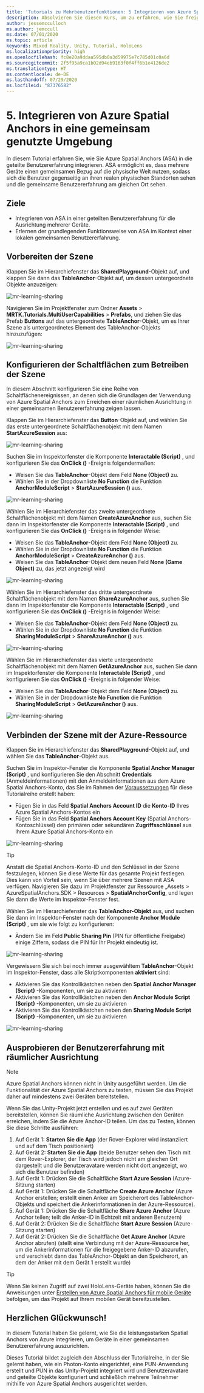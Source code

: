 ```yaml
---
title: 'Tutorials zu Mehrbenutzerfunktionen: 5 Integrieren von Azure Spatial Anchors in eine gemeinsam genutzte Umgebung'
description: Absolvieren Sie diesen Kurs, um zu erfahren, wie Sie freigegebene Mehrbenutzerumgebungen innerhalb einer HoloLens 2-Anwendung implementieren.
author: jessemcculloch
ms.author: jemccull
ms.date: 07/01/2020
ms.topic: article
keywords: Mixed Reality, Unity, Tutorial, HoloLens
ms.localizationpriority: high
ms.openlocfilehash: fc8e20a9ddaa595db0a3d59975e7c785d01c0a6d
ms.sourcegitcommit: 2f5f95a9ca1b02d94eb9163f0f4ff6b1e4126de2
ms.translationtype: HT
ms.contentlocale: de-DE
ms.lasthandoff: 07/29/2020
ms.locfileid: "87376582"
---
```

# <a name="5-integrating-azure-spatial-anchors-into-a-shared-experience"></a>5. Integrieren von Azure Spatial Anchors in eine gemeinsam genutzte Umgebung

In diesem Tutorial erfahren Sie, wie Sie Azure Spatial Anchors (ASA) in die geteilte Benutzererfahrung integrieren. ASA ermöglicht es, dass mehrere Geräte einen gemeinsamen Bezug auf die physische Welt nutzen, sodass sich die Benutzer gegenseitig an ihren realen physischen Standorten sehen und die gemeinsame Benutzererfahrung am gleichen Ort sehen.

## <a name="objectives"></a>Ziele

* Integrieren von ASA in einer geteilten Benutzererfahrung für die Ausrichtung mehrerer Geräte.
* Erlernen der grundlegenden Funktionsweise von ASA im Kontext einer lokalen gemeinsamen Benutzererfahrung.

## <a name="preparing-the-scene"></a>Vorbereiten der Szene

Klappen Sie im Hierarchiefenster das **SharedPlayground**-Objekt auf, und klappen Sie dann das **TableAnchor**-Objekt auf, um dessen untergeordnete Objekte anzuzeigen:

![mr-learning-sharing](images/mr-learning-sharing/sharing-05-section1-step1-1.png)

Navigieren Sie im Projektfenster zum Ordner **Assets** > **MRTK.Tutorials.MultiUserCapabilities** > **Prefabs**, und ziehen Sie das Prefab **Buttons** auf das untergeordnete **TableAnchor**-Objekt, um es Ihrer Szene als untergeordnetes Element des TableAnchor-Objekts hinzuzufügen:

![mr-learning-sharing](images/mr-learning-sharing/sharing-05-section1-step1-2.png)

## <a name="configuring-the-buttons-to-operate-the-scene"></a>Konfigurieren der Schaltflächen zum Betreiben der Szene

In diesem Abschnitt konfigurieren Sie eine Reihe von Schaltflächenereignissen, an denen sich die Grundlagen der Verwendung von Azure Spatial Anchors zum Erreichen einer räumlichen Ausrichtung in einer gemeinsamen Benutzererfahrung zeigen lassen.

Klappen Sie im Hierarchiefenster das **Button**-Objekt auf, und wählen Sie das erste untergeordnete Schaltflächenobjekt mit dem Namen **StartAzureSession** aus:

![mr-learning-sharing](images/mr-learning-sharing/sharing-05-section2-step1-1.png)

Suchen Sie im Inspektorfenster die Komponente **Interactable (Script)** , und konfigurieren Sie das **OnClick ()** -Ereignis folgendermaßen:

* Weisen Sie das **TableAnchor**-Objekt dem Feld **None (Object)** zu.
* Wählen Sie in der Dropdownliste **No Function** die Funktion **AnchorModuleScript** > **StartAzureSession ()** aus.

![mr-learning-sharing](images/mr-learning-sharing/sharing-05-section2-step1-2.png)

Wählen Sie im Hierarchiefenster das zweite untergeordnete Schaltflächenobjekt mit dem Namen **CreateAzureAnchor** aus, suchen Sie dann im Inspektorfenster die Komponente **Interactable (Script)** , und konfigurieren Sie das **OnClick ()** -Ereignis in folgender Weise:

* Weisen Sie das **TableAnchor**-Objekt dem Feld **None (Object)** zu.
* Wählen Sie in der Dropdownliste **No Function** die Funktion **AnchorModuleScript** > **CreateAzureAnchor ()** aus.
* Weisen Sie das **TableAnchor**-Objekt dem neuen Feld **None (Game Object)** zu, das jetzt angezeigt wird

![mr-learning-sharing](images/mr-learning-sharing/sharing-05-section2-step1-3.png)

Wählen Sie im Hierarchiefenster das dritte untergeordnete Schaltflächenobjekt mit dem Namen **ShareAzureAnchor** aus, suchen Sie dann im Inspektorfenster die Komponente **Interactable (Script)** , und konfigurieren Sie das **OnClick ()** -Ereignis in folgender Weise:

* Weisen Sie das **TableAnchor**-Objekt dem Feld **None (Object)** zu.
* Wählen Sie in der Dropdownliste **No Function** die Funktion **SharingModuleScript** > **ShareAzureAnchor ()** aus.

![mr-learning-sharing](images/mr-learning-sharing/sharing-05-section2-step1-4.png)

Wählen Sie im Hierarchiefenster das vierte untergeordnete Schaltflächenobjekt mit dem Namen **GetAzureAnchor** aus, suchen Sie dann im Inspektorfenster die Komponente **Interactable (Script)** , und konfigurieren Sie das **OnClick ()** -Ereignis in folgender Weise:

* Weisen Sie das **TableAnchor**-Objekt dem Feld **None (Object)** zu.
* Wählen Sie in der Dropdownliste **No Function** die Funktion **SharingModuleScript** > **GetAzureAnchor ()** aus.

![mr-learning-sharing](images/mr-learning-sharing/sharing-05-section2-step1-5.png)

## <a name="connecting-the-scene-to-the-azure-resource"></a>Verbinden der Szene mit der Azure-Ressource

Klappen Sie im Hierarchiefenster das **SharedPlayground**-Objekt auf, und wählen Sie das **TableAnchor**-Objekt aus.

Suchen Sie im Inspektor-Fenster die Komponente **Spatial Anchor Manager (Script)** , und konfigurieren Sie den Abschnitt **Credentials** (Anmeldeinformationen) mit den Anmeldeinformationen aus dem Azure Spatial Anchors-Konto, das Sie im Rahmen der [Voraussetzungen](mr-learning-sharing-01.md#prerequisites) für diese Tutorialreihe erstellt haben:

* Fügen Sie in das Feld **Spatial Anchors Account ID** die **Konto-ID** Ihres Azure Spatial Anchors-Kontos ein
* Fügen Sie in das Feld **Spatial Anchors Account Key** (Spatial Anchors-Kontoschlüssel) den primären oder sekundären **Zugriffsschlüssel** aus Ihrem Azure Spatial Anchors-Konto ein

![mr-learning-sharing](images/mr-learning-sharing/sharing-05-section3-step1-1.png)

> [!TIP]
> Anstatt die Spatial Anchors-Konto-ID und den Schlüssel in der Szene festzulegen, können Sie diese Werte für das gesamte Projekt festlegen. Dies kann von Vorteil sein, wenn Sie über mehrere Szenen mit ASA verfügen. Navigieren Sie dazu im Projektfenster zur Ressource „Assets > AzureSpatialAnchors.SDK > Resources > **SpatialAnchorConfig**, und legen Sie dann die Werte im Inspektor-Fenster fest.

Wählen Sie im Hierarchiefenster das **TableAnchor-Objekt** aus, und suchen Sie dann im Inspektor-Fenster nach der Komponente **Anchor Module (Script)** , um sie wie folgt zu konfigurieren:

* Ändern Sie im Feld **Public Sharing Pin** (PIN für öffentliche Freigabe) einige Ziffern, sodass die PIN für Ihr Projekt eindeutig ist.

![mr-learning-sharing](images/mr-learning-sharing/sharing-05-section3-step1-2.png)

Vergewissern Sie sich bei noch immer ausgewähltem **TableAnchor**-Objekt im Inspektor-Fenster, dass alle Skriptkomponenten **aktiviert** sind:

* Aktivieren Sie das Kontrollkästchen neben den **Spatial Anchor Manager (Script)** -Komponenten, um sie zu aktivieren
* Aktivieren Sie das Kontrollkästchen neben den **Anchor Module Script (Script)** -Komponenten, um sie zu aktivieren
* Aktivieren Sie das Kontrollkästchen neben den **Sharing Module Script (Script)** -Komponenten, um sie zu aktivieren

![mr-learning-sharing](images/mr-learning-sharing/sharing-05-section3-step1-3.png)

## <a name="trying-the-experience-with-spatial-alignment"></a>Ausprobieren der Benutzererfahrung mit räumlicher Ausrichtung

> [!NOTE]
> Azure Spatial Anchors können nicht in Unity ausgeführt werden. Um die Funktionalität der Azure Spatial Anchors zu testen, müssen Sie das Projekt daher auf mindestens zwei Geräten bereitstellen.

Wenn Sie das Unity-Projekt jetzt erstellen und es auf zwei Geräten bereitstellen, können Sie räumliche Ausrichtung zwischen den Geräten erreichen, indem Sie die Azure Anchor-ID teilen. Um das zu Testen, können Sie diese Schritte ausführen:

1. Auf Gerät 1: **Starten Sie die App** (der Rover-Explorer wird instanziiert und auf dem Tisch positioniert)
2. Auf Gerät 2: **Starten Sie die App** (beide Benutzer sehen den Tisch mit dem Rover-Explorer, der Tisch wird jedoch nicht am gleichen Ort dargestellt und die Benutzeravatare werden nicht dort angezeigt, wo sich die Benutzer befinden)
3. Auf Gerät 1: Drücken Sie die Schaltfläche **Start Azure Session** (Azure-Sitzung starten)
4. Auf Gerät 1: Drücken Sie die Schaltfläche **Create Azure Anchor** (Azure Anchor erstellen; erstellt einen Anker am Speicherort des TableAnchor-Objekts und speichert die Ankerinformationen in der Azure-Ressource).
5. Auf Gerät 1: Drücken Sie die Schaltfläche **Share Azure Anchor** (Azure Anchor teilen; teilt die Anker-ID in Echtzeit mit anderen Benutzern)
6. Auf Gerät 2: Drücken Sie die Schaltfläche **Start Azure Session** (Azure-Sitzung starten)
7. Auf Gerät 2: Drücken Sie die Schaltfläche **Get Azure Anchor** (Azure Anchor abrufen) (stellt eine Verbindung mit der Azure-Ressource her, um die Ankerinformationen für die freigegebene Anker-ID abzurufen, und verschiebt dann das TableAnchor-Objekt an den Speicherort, an dem der Anker mit dem Gerät 1 erstellt wurde)

> [!TIP]
> Wenn Sie keinen Zugriff auf zwei HoloLens-Geräte haben, können Sie die Anweisungen unter [Erstellen von Azure Spatial Anchors für mobile Geräte](mr-learning-asa-05.md) befolgen, um das Projekt auf Ihrem mobilen Gerät bereitzustellen.

## <a name="congratulations"></a>Herzlichen Glückwunsch!

In diesem Tutorial haben Sie gelernt, wie Sie die leistungsstarken Spatial Anchors von Azure integrieren, um Geräte in einer gemeinsamen Benutzererfahrung auszurichten.

Dieses Tutorial bildet zugleich den Abschluss der Tutorialreihe, in der Sie gelernt haben, wie ein Photon-Konto eingerichtet, eine PUN-Anwendung erstellt und PUN in das Unity-Projekt integriert wird und Benutzeravatare und geteilte Objekte konfiguriert und schließlich mehrere Teilnehmer mithilfe von Azure Spatial Anchors ausgerichtet werden.
